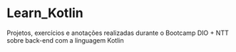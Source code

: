 # Learn_Kotlin
Projetos, exercícios e anotações realizadas durante o Bootcamp DIO + NTT sobre back-end com a linguagem Kotlin
